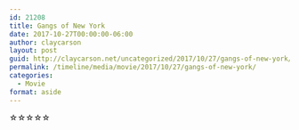 ```yaml
---
id: 21208
title: Gangs of New York
date: 2017-10-27T00:00:00-06:00
author: claycarson
layout: post
guid: http://claycarson.net/uncategorized/2017/10/27/gangs-of-new-york/
permalink: /timeline/media/movie/2017/10/27/gangs-of-new-york/
categories:
  - Movie
format: aside
---
```

<div class="media-details"></div>

<div class="media-creator"></div>

<div class="media-rating">☆☆☆☆☆</div>